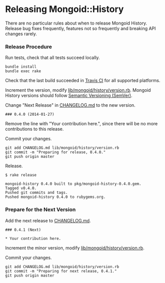 # Releasing Mongoid::History

There are no particular rules about when to release Mongoid History.
Release bug fixes frequently, features not so frequently and breaking API changes rarely.

### Release Procedure

Run tests, check that all tests succeed locally.

```
bundle install
bundle exec rake
```

Check that the last build succeeded in [Travis CI](https://travis-ci.org/mongoid/mongoid-history)
for all supported platforms.

Increment the version, modify [lib/mongoid/history/version.rb](lib/mongoid/history/version.rb).
Mongoid History versions should follow [Semantic Versioning (SemVer)](https://semver.org/).

Change "Next Release" in [CHANGELOG.md](CHANGELOG.md) to the new version.

```
### 0.4.0 (2014-01-27)
```

Remove the line with "Your contribution here.", since there will be no more contributions to this release.

Commit your changes.

```
git add CHANGELOG.md lib/mongoid/history/version.rb
git commit -m "Preparing for release, 0.4.0."
git push origin master
```

Release.

```
$ rake release

mongoid-history 0.4.0 built to pkg/mongoid-history-0.4.0.gem.
Tagged v0.4.0.
Pushed git commits and tags.
Pushed mongoid-history 0.4.0 to rubygems.org.
```

### Prepare for the Next Version

Add the next release to [CHANGELOG.md](CHANGELOG.md).

```
### 0.4.1 (Next)

* Your contribution here.
```

Increment the minor version, modify [lib/mongoid/history/version.rb](lib/mongoid/history/version.rb).

Commit your changes.

```
git add CHANGELOG.md lib/mongoid/history/version.rb
git commit -m "Preparing for next release, 0.4.1."
git push origin master
```
